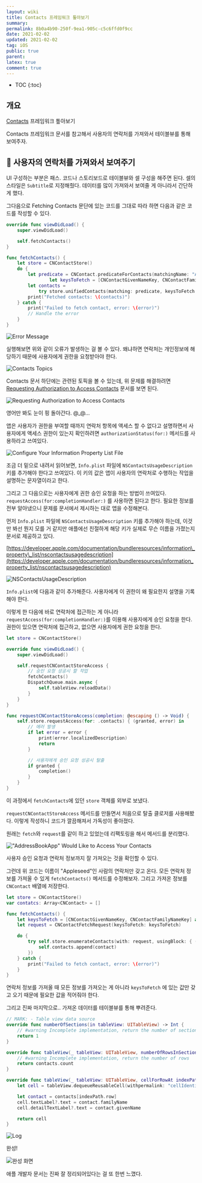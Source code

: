 ```yaml
---
layout: wiki
title: Contacts 프레임워크 톺아보기
summary: 
permalink: 8b0a4b90-250f-9ea1-905c-c5c6ffd0f9cc
date: 2021-02-02
updated: 2021-02-02
tag: iOS
public: true
parent: 
latex: true
comment: true
---
```


* TOC
{:toc}

## 개요

[Contacts](https://developer.apple.com/documentation/contacts) 프레임워크 톺아보기

Contacts 프레임워크 문서를 참고해서 사용자의 연락처를 가져와서 테이블뷰를 통해 보여주자.

## 🔨 사용자의 연락처를 가져와서 보여주기

UI 구성하는 부분은 패스. 코드나 스토리보드로 테이블뷰와 셀 구성을 해주면 된다. 셀의 스타일은 `Subtitle`로 지정해줬다. 데이터를 많이 가져와서 보여줄 게 아니라서 간단하게 했다.

그다음으로 Fetching Contacts 문단에 있는 코드를 그대로 따라 하면 다음과 같은 코드를 작성할 수 있다.

```swift
override func viewDidLoad() {
    super.viewDidLoad()

    self.fetchContacts()
}

func fetchContacts() {
    let store = CNContactStore()
    do {
        let predicate = CNContact.predicateForContacts(matchingName: "Appleseed")
                let keysToFetch = [CNContactGivenNameKey, CNContactFamilyNameKey] as [CNKeyDescriptor]
        let contacts =
            try store.unifiedContacts(matching: predicate, keysToFetch: keysToFetch)
        print("Fetched contacts: \(contacts)")
    } catch {
        print("Failed to fetch contact, error: \(error)")
        // Handle the error
    }
}
```

![Error Message](/resource/default/bfa6d14b-02d2-4b21-89a3-6137ffd434bb)

실행해보면 위와 같이 오류가 발생하는 걸 볼 수 있다. 왜냐하면 연락처는 개인정보에 해당하기 때문에 사용자에게 권한을 요청받아야 한다.

![Contacts Topics](/resource/default/7650996a-8b91-4875-ae5c-33729a3ec093)

Contacts 문서 하단에는 관련된 토픽을 볼 수 있는데, 위 문제를 해결하려면 [Requesting Authorization to Access Contacts](https://developer.apple.com/documentation/contacts/requesting_authorization_to_access_contacts) 문서를 보면 된다.

![Requesting Authorization to Access Contacts](/resource/default/b3a3ed6e-5b65-473e-a122-e78a27eaa00e)

영어만 봐도 눈이 핑 돌아간다. @\_@...

앱은 사용자가 권한을 부여할 때까지 연락처 항목에 액세스 할 수 없다고 설명하면서 사용자에게 액세스 권한이 있는지 확인하려면 `authorizationStatus(for:)` 메서드를 사용하라고 쓰여있다.

![Configure Your Information Property List File](/resource/default/3c710e0d-4728-404f-ac7e-ce056ef70f65)

조금 더 밑으로 내려서 읽어보면, `Info.plist` 파일에 `NSContactsUsageDescription` 키를 추가해야 한다고 쓰여있다. 이 키의 값은 앱이 사용자의 연락처로 수행하는 작업을 설명하는 문자열이라고 한다.

그리고 그 다음으로는 사용자에게 권한 승인 요청을 하는 방법이 쓰여있다. `requestAccess(for:completionHandler:)` 를 사용하면 된다고 한다. 필요한 정보를 전부 알아냈으니 문제를 문서에서 제시하는 대로 앱을 수정해본다.

먼저 `Info.plist` 파일에 `NSContactsUsageDescription` 키를 추가해야 하는데, 이것만 봐선 뭔지 모를 거 같지만 애플에선 친절하게 해당 키가 실제로 무슨 이름을 가졌는지 문서로 제공하고 있다.

[https://developer.apple.com/documentation/bundleresources/information\_property\_list/nscontactsusagedescription](https://developer.apple.com/documentation/bundleresources/information_property_list/nscontactsusagedescription)

![NSContactsUsageDescription](/resource/default/b1a9dd2f-ce6b-4f09-8de0-ac3279ca867f)

`Info.plist`에 다음과 같이 추가해준다. 사용자에게 이 권한이 왜 필요한지 설명을 기록해야 한다.

이렇게 한 다음에 바로 연락처에 접근하는 게 아니라 `requestAccess(for:completionHandler:)`를 이용해 사용자에게 승인 요청을 한다. 권한이 있으면 연락처에 접근하고, 없으면 사용자에게 권한 요청을 한다.

```swift
let store = CNContactStore()

override func viewDidLoad() {
    super.viewDidLoad()

    self.requestCNContactStoreAccess {
        // 승인 요청 성공시 할 작업
        fetchContacts()
        DispatchQueue.main.async {
            self.tableView.reloadData()
        }
    }
}

func requestCNContactStoreAccess(completion: @escaping () -> Void) {
    self.store.requestAccess(for: .contacts) { (granted, error) in
        // 에러 발생
        if let error = error {
            print(error.localizedDescription)
            return
        }

        // 사용자에게 승인 요청 성공시 탈출
        if granted {
            completion()
        }
    }
}
```

이 과정에서 `fetchContacts`에 있던 `store` 객체를 외부로 보냈다.

`requestCNContactStoreAccess` 메서드를 만들면서 처음으로 탈출 클로저를 사용해봤다. 이렇게 작성하니 코드가 깔끔해져서 가독성이 좋아졌다.

원래는 `fetch`와 `request`를 같이 하고 있었는데 리팩토링을 해서 메서드를 분리했다.

!["AddressBookApp" Would Like to Access Your Contacts](/resource/default/eadb7709-c220-46d9-aa06-cd323a012987)

사용자 승인 요청과 연락처 정보까지 잘 가져오는 것을 확인할 수 있다.

그런데 위 코드는 이름이 "Appleseed"인 사람의 연락처만 갖고 온다. 모든 연락처 정보를 가져올 수 있게 `fetchContacts()` 메서드를 수정해보자. 그리고 가져온 정보를 `CNContact` 배열에 저장한다.

```swift
let store = CNContactStore()
var contatcs: Array<CNContact> = []

func fetchContacts() {
    let keysToFetch = [CNContactGivenNameKey, CNContactFamilyNameKey] as [CNKeyDescriptor]
    let request = CNContactFetchRequest(keysToFetch: keysToFetch)

    do {
        try self.store.enumerateContacts(with: request, usingBlock: { (contact, stopPointer) in
            self.contacts.append(contact)
        })
    } catch {
        print("Failed to fetch contact, error: \(error)")
    }
}
```

연락처 정보를 가져올 때 모든 정보를 가져오는 게 아니라 `keysToFetch` 에 있는 값만 갖고 오기 때문에 필요한 값을 적어줘야 한다.

그리고 진짜 마지막으로.. 가져온 데이터를 테이블뷰를 통해 뿌려준다.

```swift
// MARK: - Table view data source
override func numberOfSections(in tableView: UITableView) -> Int {
    // #warning Incomplete implementation, return the number of sections
    return 1
}

override func tableView(_ tableView: UITableView, numberOfRowsInSection section: Int) -> Int {
    // #warning Incomplete implementation, return the number of rows
    return contacts.count
}

override func tableView(_ tableView: UITableView, cellForRowAt indexPath: IndexPath) -> UITableViewCell {
    let cell = tableView.dequeueReusableCell(withpermalink: "cellIdentifier", for: indexPath)

    let contact = contacts[indexPath.row]
    cell.textLabel?.text = contact.familyName
    cell.detailTextLabel?.text = contact.givenName

    return cell
}
```

![Log](/resource/default/098fa8c6-0db1-4aeb-90ce-251affd3e16c)

완성!

![완성 화면](/resource/default/c2cbbf60-9faa-4b38-a401-aaba10a24ce4)

애플 개발자 문서는 진짜 잘 정리되어있다는 걸 또 한번 느꼈다.
